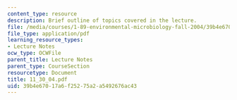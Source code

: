 ```yaml
---
content_type: resource
description: Brief outline of topics covered in the lecture.
file: /media/courses/1-89-environmental-microbiology-fall-2004/39b4e67017a6f25275a2a5492676ac43_11_30_04.pdf
file_type: application/pdf
learning_resource_types:
- Lecture Notes
ocw_type: OCWFile
parent_title: Lecture Notes
parent_type: CourseSection
resourcetype: Document
title: 11_30_04.pdf
uid: 39b4e670-17a6-f252-75a2-a5492676ac43
---
```


